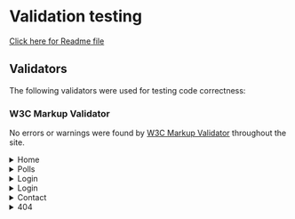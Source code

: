 # Validation testing

[Click here for Readme file](/README.md#user-story-testing)

## Validators

The following validators were used for testing code correctness:
### W3C Markup Validator 

No errors or warnings were found by [W3C Markup Validator](https://validator.w3.org/)  throughout the site.
<details>
    <summary>Home</summary>
    <img src="../readme/docs/images/testing/validation/validation-html-index.jpg">
</details>
<details>
    <summary>Polls</summary>
    <img src="../readme/docs/images/testing/validation/validation-html-polls.jpg">
</details>
<details>
    <summary>Login</summary>
    <img src="../readme/docs/images/testing/validation/validation-html-login.jpg">
</details>
<details>
    <summary>Login</summary>
    <img src="../readme/docs/images/testing/validation/validation-html-faq.jpg">
</details>
<details>
    <summary>Contact</summary>
    <img src="../readme/docs/images/testing/validation/validation-html-contact.jpg">
</details>
<details>
    <summary>404</summary>
    <img src="../readme/docs/images/testing/validation/validation-html-404.jpg">
</details>